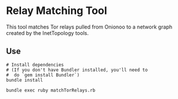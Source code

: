 Relay Matching Tool
===================

This tool matches Tor relays pulled from Onionoo to a network
graph created by the InetTopology tools.

Use
----

    # Install dependencies 
    # (If you don't have Bundler installed, you'll need to 
    #  do `gem install Bundler`)
    bundle install

    bundle exec ruby matchTorRelays.rb



